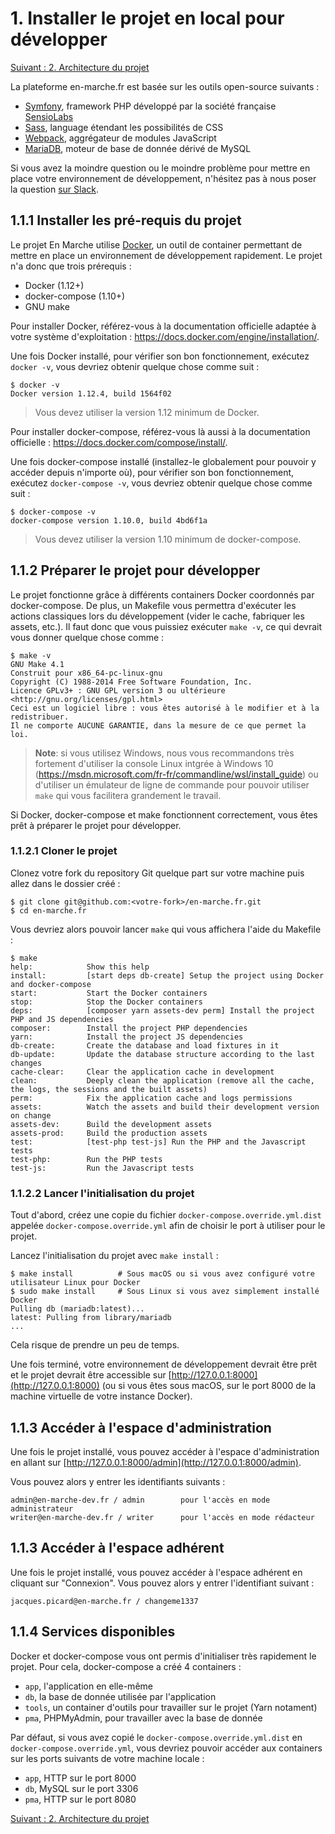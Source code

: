# 1. Installer le projet en local pour développer

[Suivant : 2. Architecture du projet](2-Architecture-du-projet.md)

La plateforme en-marche.fr est basée sur les outils open-source suivants :

- [Symfony](http://symfony.com/), framework PHP développé par la société française [SensioLabs](https://sensiolabs.com/fr)
- [Sass](http://sass-lang.com/), language étendant les possibilités de CSS
- [Webpack](https://webpack.github.io/docs/), aggrégateur de modules JavaScript
- [MariaDB](https://mariadb.org/), moteur de base de donnée dérivé de MySQL

Si vous avez la moindre question ou le moindre problème pour mettre en place votre environnement de développement,
n'hésitez pas à nous poser la question [sur Slack](https://slack.en-marche.fr).

## 1.1.1 Installer les pré-requis du projet

Le projet En Marche utilise [Docker](https://www.docker.com/), un outil de container permettant de mettre en
place un environnement de développement rapidement. Le projet n'a donc que trois prérequis :

- Docker (1.12+)
- docker-compose (1.10+)
- GNU make

Pour installer Docker, référez-vous à la documentation officielle adaptée à votre système d'exploitation :
https://docs.docker.com/engine/installation/.

Une fois Docker installé, pour vérifier son bon fonctionnement, exécutez `docker -v`, vous devriez obtenir quelque
chose comme suit :

```
$ docker -v
Docker version 1.12.4, build 1564f02
```

> Vous devez utiliser la version 1.12 minimum de Docker.

Pour installer docker-compose, référez-vous là aussi à la documentation officielle :
https://docs.docker.com/compose/install/.

Une fois docker-compose installé (installez-le globalement pour pouvoir y accéder depuis n'importe où),
pour vérifier son bon fonctionnement, exécutez `docker-compose -v`, vous devriez obtenir quelque chose comme suit :

```
$ docker-compose -v
docker-compose version 1.10.0, build 4bd6f1a
```

> Vous devez utiliser la version 1.10 minimum de docker-compose.

## 1.1.2 Préparer le projet pour développer

Le projet fonctionne grâce à différents containers Docker coordonnés par docker-compose. De plus, un Makefile vous
permettra d'exécuter les actions classiques lors du développement (vider le cache, fabriquer les assets, etc.).
Il faut donc que vous puissiez exécuter `make -v`, ce qui devrait vous donner quelque chose comme :

```
$ make -v
GNU Make 4.1
Construit pour x86_64-pc-linux-gnu
Copyright (C) 1988-2014 Free Software Foundation, Inc.
Licence GPLv3+ : GNU GPL version 3 ou ultérieure <http://gnu.org/licenses/gpl.html>
Ceci est un logiciel libre : vous êtes autorisé à le modifier et à la redistribuer.
Il ne comporte AUCUNE GARANTIE, dans la mesure de ce que permet la loi.
```

> **Note**: si vous utilisez Windows, nous vous recommandons très fortement d'utiliser la console Linux intgrée à
> Windows 10 (https://msdn.microsoft.com/fr-fr/commandline/wsl/install_guide) ou d'utiliser un émulateur de ligne de
> commande pour pouvoir utiliser `make` qui vous facilitera grandement le travail.

Si Docker, docker-compose et make fonctionnent correctement, vous êtes prêt à préparer le projet pour développer.

### 1.1.2.1 Cloner le projet

Clonez votre fork du repository Git quelque part sur votre machine puis allez dans le dossier créé :

```
$ git clone git@github.com:<votre-fork>/en-marche.fr.git
$ cd en-marche.fr
```

Vous devriez alors pouvoir lancer `make` qui vous affichera l'aide du Makefile :

```
$ make
help:            Show this help
install:         [start deps db-create] Setup the project using Docker and docker-compose
start:           Start the Docker containers
stop:            Stop the Docker containers
deps:            [composer yarn assets-dev perm] Install the project PHP and JS dependencies
composer:        Install the project PHP dependencies
yarn:            Install the project JS dependencies
db-create:       Create the database and load fixtures in it
db-update:       Update the database structure according to the last changes
cache-clear:     Clear the application cache in development
clean:           Deeply clean the application (remove all the cache, the logs, the sessions and the built assets)
perm:            Fix the application cache and logs permissions
assets:          Watch the assets and build their development version on change
assets-dev:      Build the development assets
assets-prod:     Build the production assets
test:            [test-php test-js] Run the PHP and the Javascript tests
test-php:        Run the PHP tests
test-js:         Run the Javascript tests
```

### 1.1.2.2 Lancer l'initialisation du projet

Tout d'abord, créez une copie du fichier `docker-compose.override.yml.dist` appelée `docker-compose.override.yml`
afin de choisir le port à utiliser pour le projet.

Lancez l'initialisation du projet avec `make install` :

```
$ make install          # Sous macOS ou si vous avez configuré votre utilisateur Linux pour Docker
$ sudo make install     # Sous Linux si vous avez simplement installé Docker
Pulling db (mariadb:latest)...
latest: Pulling from library/mariadb
...
```

Cela risque de prendre un peu de temps.

Une fois terminé, votre environnement de développement devrait être prêt et le projet devrait être accessible sur
[http://127.0.0.1:8000](http://127.0.0.1:8000) (ou si vous êtes sous macOS, sur le port 8000 de la machine virtuelle de
votre instance Docker).

## 1.1.3 Accéder à l'espace d'administration

Une fois le projet installé, vous pouvez accéder à l'espace d'administration en allant sur
[http://127.0.0.1:8000/admin](http://127.0.0.1:8000/admin).

Vous pouvez alors y entrer les identifiants suivants :
```
admin@en-marche-dev.fr / admin        pour l'accès en mode administrateur
writer@en-marche-dev.fr / writer      pour l'accès en mode rédacteur
```

## 1.1.3 Accéder à l'espace adhérent

Une fois le projet installé, vous pouvez accéder à l'espace adhérent en cliquant sur "Connexion".
Vous pouvez alors y entrer l'identifiant suivant :
```
jacques.picard@en-marche.fr / changeme1337
```

## 1.1.4 Services disponibles

Docker et docker-compose vous ont permis d'initialiser très rapidement le projet. Pour cela, docker-compose a
créé 4 containers :

- `app`, l'application en elle-même
- `db`, la base de donnée utilisée par l'application
- `tools`, un container d'outils pour travailler sur le projet (Yarn notament)
- `pma`, PHPMyAdmin, pour travailler avec la base de donnée

Par défaut, si vous avez copié le `docker-compose.override.yml.dist` en `docker-compose.override.yml`, vous devriez
pouvoir accéder aux containers sur les ports suivants de votre machine locale :

- `app`, HTTP sur le port 8000
- `db`, MySQL sur le port 3306
- `pma`, HTTP sur le port 8080

[Suivant : 2. Architecture du projet](2-Architecture-du-projet.md)
